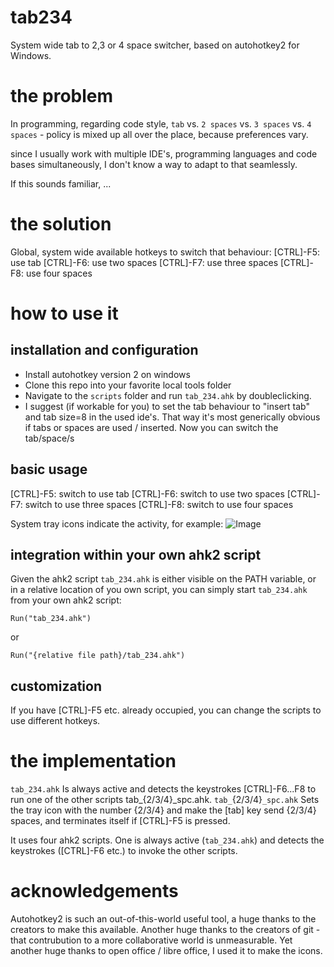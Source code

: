 # tab234
System wide tab to 2,3 or 4 space switcher, based on autohotkey2 for Windows.

# the problem
In programming, regarding code style, `tab` vs. `2 spaces` vs. `3 spaces` vs. `4 spaces` - policy is mixed up all over the place, because preferences vary.

since I usually work with multiple IDE's, programming languages and code bases simultaneously, I don't know a way to adapt to that seamlessly.

If this sounds familiar, ...

# the solution
Global, system wide available hotkeys to switch that behaviour:
[CTRL]-F5: use tab
[CTRL]-F6: use two spaces
[CTRL]-F7: use three spaces
[CTRL]-F8: use four spaces

# how to use it
## installation and configuration
- Install autohotkey version 2 on windows
- Clone this repo into your favorite local tools folder 
- Navigate to the `scripts` folder and run `tab_234.ahk` by doubleclicking.
- I suggest (if workable for you) to set the tab behaviour to "insert tab" and tab size=8 in the used ide's. That way it's most generically obvious if tabs or spaces are used / inserted.
Now you can switch the tab/space/s
## basic usage
[CTRL]-F5: switch to use tab
[CTRL]-F6: switch to use two spaces
[CTRL]-F7: switch to use three spaces
[CTRL]-F8: switch to use four spaces

System tray icons indicate the activity, for example:
![Image]("resources/systray_example.jpg")
## integration within your own ahk2 script
Given the ahk2 script `tab_234.ahk` is either visible on the PATH variable, or in a relative location of you own script, you can simply start `tab_234.ahk` from your own ahk2 script:
```
Run("tab_234.ahk")
```
or
```
Run("{relative file path}/tab_234.ahk")
```
## customization
If you have [CTRL]-F5 etc. already occupied, you can change the scripts to use different hotkeys.
# the implementation
`tab_234.ahk` Is always active and detects the keystrokes [CTRL]-F6...F8 to run one of the other scripts tab_{2/3/4}_spc.ahk.
`tab_`{2/3/4}`_spc.ahk` Sets the tray icon with the number {2/3/4} and make the [tab] key send {2/3/4} spaces, and terminates itself if [CTRL]-F5 is pressed.

It uses four ahk2 scripts. One is always active (`tab_234.ahk`) and detects the keystrokes ([CTRL]-F6 etc.) to invoke the other scripts.
# acknowledgements
Autohotkey2 is such an out-of-this-world useful tool, a huge thanks to the creators to make this available.
Another huge thanks to the creators of git - that contrubution to a more collaborative world is unmeasurable.
Yet another huge thanks to open office / libre office, I used it to make the icons.
